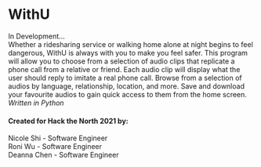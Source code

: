 # WithU

In Development...  
Whether a ridesharing service or walking home alone at night begins to feel dangerous, WithU is always with you to make you feel safer. This program will allow you to choose from a selection of audio clips that replicate a phone call from a relative or friend. Each audio clip will display what the user should reply to imitate a real phone call. Browse from a selection of audios by language, relationship, location, and more. Save and download your favourite audios to gain quick access to them from the home screen.  
*Written in Python*  

#### Created for Hack the North 2021 by:

Nicole Shi - Software Engineer  
Roni Wu - Software Engineer  
Deanna Chen - Software Engineer  